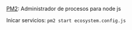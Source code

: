 [PM2](https://pm2.keymetrics.io/): Administrador de procesos para node js

Inicar servicios: `pm2 start ecosystem.config.js`
